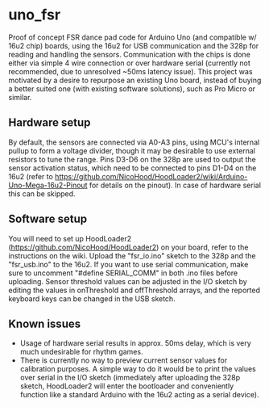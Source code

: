 # uno_fsr
Proof of concept FSR dance pad code for Arduino Uno (and compatible w/ 16u2 chip) boards, using the 16u2 for USB communication and the 328p for reading and handling the sensors. Communication with the chips is done either via simple 4 wire connection or over hardware serial (currently not recommended, due to unresolved ~50ms latency issue). This project was motivated by a desire to repurpose an existing Uno board, instead of buying a better suited one (with existing software solutions), such as Pro Micro or similar.

## Hardware setup
By default, the sensors are connected via A0-A3 pins, using MCU's internal pullup to form a voltage divider, though it may be desirable to use external resistors to tune the range. Pins D3-D6 on the 328p are used to output the sensor activation status, which need to be connected to pins D1-D4 on the 16u2 (refer to https://github.com/NicoHood/HoodLoader2/wiki/Arduino-Uno-Mega-16u2-Pinout for details on the pinout). In case of hardware serial this can be skipped.

## Software setup
You will need to set up HoodLoader2 (https://github.com/NicoHood/HoodLoader2) on your board, refer to the instructions on the wiki. Upload the "fsr_io.ino" sketch to the 328p and the "fsr_usb.ino" to the 16u2. If you want to use serial communication, make sure to uncomment "#define SERIAL_COMM" in both .ino files before uploading. Sensor threshold values can be adjusted in the I/O sketch by editing the values in onThreshold and offThreshold arrays, and the reported keyboard keys can be changed in the USB sketch.

## Known issues
* Usage of hardware serial results in approx. 50ms delay, which is very much undesirable for rhythm games.
* There is currently no way to preview current sensor values for calibration purposes. A simple way to do it would be to print the values over serial in the I/O sketch (immediately after uploading the 328p sketch, HoodLoader2 will enter the bootloader and conveniently function like a standard Arduino with the 16u2 acting as a serial device).
